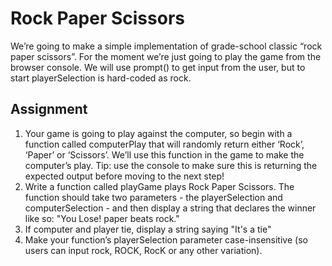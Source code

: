 # Rock Paper Scissors

We’re going to make a simple implementation of grade-school classic “rock paper scissors”. For the moment we’re just going to play the game from the browser console.
We will use prompt() to get input from the user, but to start playerSelection is hard-coded as rock.

## Assignment

1. Your game is going to play against the computer, so begin with a function called computerPlay that will randomly return either ‘Rock’, ‘Paper’ or ‘Scissors’. We’ll use this function in the game to make the computer’s play. Tip: use the console to make sure this is returning the expected output before moving to the next step!
2. Write a function called playGame plays Rock Paper Scissors. The function should take two parameters - the playerSelection and computerSelection - and then display a string that declares the winner like so: "You Lose! paper beats rock."
3. If computer and player tie, display a string saying "It's a tie"
4. Make your function’s playerSelection parameter case-insensitive (so users can input rock, ROCK, RocK or any other variation).
